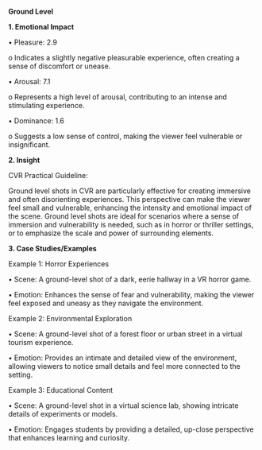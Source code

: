 **Ground Level**

**1. Emotional Impact**

•	Pleasure: 2.9

o	Indicates a slightly negative pleasurable experience, often creating a sense of discomfort or unease.

•	Arousal: 7.1

o	Represents a high level of arousal, contributing to an intense and stimulating experience.

•	Dominance: 1.6

o	Suggests a low sense of control, making the viewer feel vulnerable or insignificant.

**2. Insight**

CVR Practical Guideline: 

Ground level shots in CVR are particularly effective for creating immersive and often disorienting experiences. This perspective can make the viewer feel small and vulnerable, enhancing the intensity and emotional impact of the scene. Ground level shots are ideal for scenarios where a sense of immersion and vulnerability is needed, such as in horror or thriller settings, or to emphasize the scale and power of surrounding elements.

**3. Case Studies/Examples**

Example 1: Horror Experiences

•	Scene: A ground-level shot of a dark, eerie hallway in a VR horror game.

•	Emotion: Enhances the sense of fear and vulnerability, making the viewer feel exposed and uneasy as they navigate the environment.

Example 2: Environmental Exploration

•	Scene: A ground-level shot of a forest floor or urban street in a virtual tourism experience.

•	Emotion: Provides an intimate and detailed view of the environment, allowing viewers to notice small details and feel more connected to the setting.

Example 3: Educational Content

•	Scene: A ground-level shot in a virtual science lab, showing intricate details of experiments or models.

•	Emotion: Engages students by providing a detailed, up-close perspective that enhances learning and curiosity.


